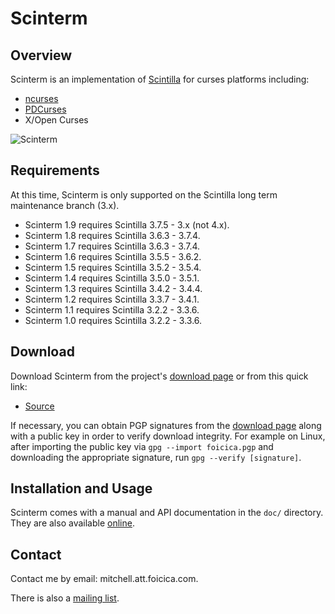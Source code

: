 # Scinterm

## Overview

Scinterm is an implementation of [Scintilla][] for curses platforms including:

* [ncurses][]
* [PDCurses][]
* X/Open Curses

![Scinterm](images/scinterm.png)

[Scintilla]: http://scintilla.org
[ncurses]: http://invisible-island.net/ncurses/
[PDCurses]: http://pdcurses.sourceforge.net/

## Requirements

At this time, Scinterm is only supported on the Scintilla long term maintenance
branch (3.x).

* Scinterm 1.9 requires Scintilla 3.7.5 - 3.x (not 4.x).
* Scinterm 1.8 requires Scintilla 3.6.3 - 3.7.4.
* Scinterm 1.7 requires Scintilla 3.6.3 - 3.7.4.
* Scinterm 1.6 requires Scintilla 3.5.5 - 3.6.2.
* Scinterm 1.5 requires Scintilla 3.5.2 - 3.5.4.
* Scinterm 1.4 requires Scintilla 3.5.0 - 3.5.1.
* Scinterm 1.3 requires Scintilla 3.4.2 - 3.4.4.
* Scinterm 1.2 requires Scintilla 3.3.7 - 3.4.1.
* Scinterm 1.1 requires Scintilla 3.2.2 - 3.3.6.
* Scinterm 1.0 requires Scintilla 3.2.2 - 3.3.6.

## Download

Download Scinterm from the project's [download page][] or from this quick link:

* [Source][]

If necessary, you can obtain PGP signatures from the [download page][] along
with a public key in order to verify download integrity. For example on Linux,
after importing the public key via `gpg --import foicica.pgp` and downloading
the appropriate signature, run `gpg --verify [signature]`.

[download page]: http://foicica.com/scinterm/download
[Source]: download/scinterm_LATEST.zip

## Installation and Usage

Scinterm comes with a manual and API documentation in the `doc/` directory.
They are also available [online][].

[online]: http://foicica.com/scinterm

## Contact

Contact me by email: mitchell.att.foicica.com.

There is also a [mailing list][].

[mailing list]: http://foicica.com/lists
